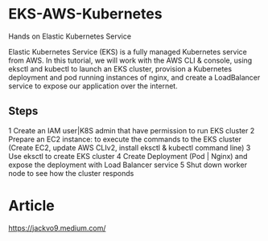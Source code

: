 # EKS-AWS-Kubernetes
Hands on Elastic Kubernetes Service

Elastic Kubernetes Service (EKS) is a fully managed Kubernetes service from AWS. In this tutorial, we will work with the AWS CLI & console, using eksctl and kubectl to launch an EKS cluster, provision a Kubernetes deployment and pod running instances of nginx, and create a LoadBalancer service to expose our application over the internet.

## Steps
1 Create an IAM user|K8S admin that have permission to run EKS cluster
2 Prepare an EC2 instance: to execute the commands to the EKS cluster (Create EC2, update AWS CLIv2, install eksctl & kubectl command line)
3 Use eksctl to create EKS cluster
4 Create Deployment (Pod | Nginx) and expose the deployment with Load Balancer service
5 Shut down worker node to see how the cluster responds

# Article
https://jackvo9.medium.com/
